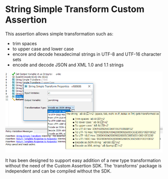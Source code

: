 # String Simple Transform Custom Assertion

This assertion allows simple transformation such as:
* trim spaces
* to upper case and lower case
* encore and decode hexadecimal strings in UTF-8 and UTF-16 character sets
* encode and decode JSON and XML 1.0 and 1.1 strings

![Dialog Screenshot](./DialogScreenShot.png)

It has been designed to support easy addition of a new type transformation without the need of the Custom Assertion SDK. The 'transforms' package is independent and can be compiled without the SDK.
